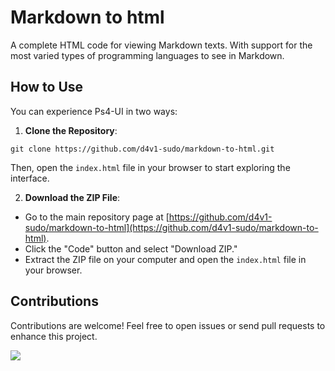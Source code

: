 # Markdown to html
A complete HTML code for viewing Markdown texts. With support for the most varied types of programming languages to see in Markdown.

## How to Use

You can experience Ps4-UI in two ways:

1. **Clone the Repository**:

```shell
git clone https://github.com/d4v1-sudo/markdown-to-html.git
```

Then, open the `index.html` file in your browser to start exploring the interface.

2. **Download the ZIP File**:

- Go to the main repository page at [https://github.com/d4v1-sudo/markdown-to-html](https://github.com/d4v1-sudo/markdown-to-html).
- Click the "Code" button and select "Download ZIP."
- Extract the ZIP file on your computer and open the `index.html` file in your browser.

## Contributions

Contributions are welcome! Feel free to open issues or send pull requests to enhance this project.

<a href="https://visitorbadge.io/status?path=https%3A%2F%2Fgithub.com%2Fd4v1-sudo%2Fmarkdown-to-html"><img src="https://api.visitorbadge.io/api/visitors?path=https%3A%2F%2Fgithub.com%2Fd4v1-sudo%2Fmarkdown-to-html&label=Thanks%20for%20dropping%20in!&labelColor=%23000000&countColor=%23FFFFFF" /></a>
